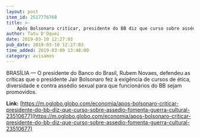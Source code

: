 ```yaml
---
layout: post
item_id: 2517776768
title: >-
    Após Bolsonaro criticar, presidente do BB diz que curso sobre assédio fomenta guerra cultural
author: Tatu D'Oquei
date: 2019-03-10 12:27:03
pub_date: 2019-03-10 12:27:03
time_added: 2019-03-09 13:48:00
category: avisamos
---
```


BRASÍLIA — O presidente do Banco do Brasil, Rubem Novaes, defendeu as críticas que o presidente Jair Bolsonaro fez à exigência de cursos de ética, diversidade e contra assédio sexual para que funcionários do BB sejam promovidos.

**Link:** [https://m.oglobo.globo.com/economia/apos-bolsonaro-criticar-presidente-do-bb-diz-que-curso-sobre-assedio-fomenta-guerra-cultural-23510677](https://m.oglobo.globo.com/economia/apos-bolsonaro-criticar-presidente-do-bb-diz-que-curso-sobre-assedio-fomenta-guerra-cultural-23510677)

